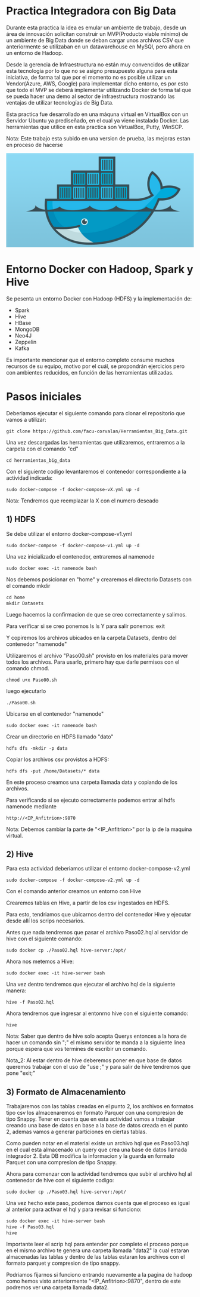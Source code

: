 # Practica Integradora con Big Data
Durante esta practica la idea es emular un ambiente de trabajo, desde un área de innovación solicitan construir un MVP(Producto viable mínimo) de un ambiente de Big Data donde se deban cargar unos archivos CSV que anteriormente se utilizaban en un datawarehouse en MySQl, pero ahora en un entorno de Hadoop.

Desde la gerencia de Infraestructura no están muy convencidos de utilizar esta tecnología por lo que no se asigno presupuesto alguna para esta iniciativa, de forma tal que por el momento no es posible utilizar un Vendor(Azure, AWS, Google) para implementar dicho entorno, es por esto que todo el MVP se deberá implementar utilizando Docker de forma tal que se pueda hacer una demo al sector de infraestructura mostrando las ventajas de utilizar tecnologías de Big Data.


Esta practica fue desarrollado en una máquna virtual en VirtualBox con un Servidor Ubuntu ya prediseñado, en el cual ya viene instalado Docker.
Las herramientas que utilice en esta practica son VirtualBox, Putty, WinSCP. 

Nota: Este trabajo esta subido en una version de prueba, las mejoras estan en proceso de hacerse 

![](imagenes/Docker.png)

# Entorno Docker con Hadoop, Spark y Hive
Se pesenta un entorno Docker con Hadoop (HDFS) y la implementación de:

* Spark
* Hive
* HBase
* MongoDB
* Neo4J
* Zeppelin
* Kafka

Es importante mencionar que el entorno completo consume muchos recursos de su equipo, motivo por el cuál, se propondrán ejercicios pero con ambientes reducidos, en función de las herramientas utilizadas.

# Pasos iniciales

Deberiamos ejecutar el siguiente comando para clonar el repositorio que vamos a utilizar:

	git clone https://github.com/facu-corvalan/Herramientas_Big_Data.git

Una vez descargadas las herramientas que utilizaremos, 
entraremos a la carpeta con el comando "cd"

    cd herramientas_big_data

Con el siguiente codigo levantaremos el contenedor correspondiente a la actividad indicada:

    sudo docker-compose -f docker-compose-vX.yml up -d

Nota: Tendremos que reemplazar la X con el numero deseado

## 1) HDFS

Se debe utilizar el entorno docker-compose-v1.yml

    sudo docker-compose -f docker-compose-v1.yml up -d

Una vez inicializado el contenedor, entraremos al namenode

    sudo docker exec -it namenode bash

Nos debemos posicionar en "home" y crearemos el directorio Datasets con el comando mkdir

    cd home
    mkdir Datasets

Luego hacemos la confirmacion de que se creo correctamente 
y salimos.

Para verificar si se creo ponemos ls
    ls
Y para salir ponemos:
    exit

Y copiremos los archivos ubicados en la carpeta Datasets, 
dentro del contenedor "namenode"

Utilizaremos el archivo "Paso00.sh" provisto en los materiales para mover todos los archivos. Para usarlo, primero hay que darle permisos con el comando chmod.

    chmod u+x Paso00.sh

luego ejecutarlo

    ./Paso00.sh

Ubicarse en el contenedor "namenode"

    sudo docker exec -it namenode bash

Crear un directorio en HDFS llamado "dato"

    hdfs dfs -mkdir -p data

Copiar los archivos csv provistos a HDFS:

    hdfs dfs -put /home/Datasets/* data

En este proceso creamos una carpeta llamada data y copiando de los archivos.

Para verificando si se ejecuto correctamente podemos entrar al hdfs namenode mediante 

    http://<IP_Anfitrion>:9870

Nota: Debemos cambiar la parte de "<IP_Anfitrion>" por la ip de la maquina virtual.

## 2) Hive

Para esta actividad deberiamos utilizar el entorno docker-compose-v2.yml

	sudo docker-compose -f docker-compose-v2.yml up -d

Con el comando anterior creamos un entorno con Hive 

Crearemos tablas en Hive, a partir de los csv ingestados en HDFS.

Para esto, tendriamos que ubicarnos dentro del contenedor Hive y ejecutar desde allí los scrips necesarios.

Antes que nada tendremos que pasar el archivo Paso02.hql al servidor de hive con el siguiente comando:

    sudo docker cp ./Paso02.hql hive-server:/opt/

Ahora nos metemos a Hive:

	sudo docker exec -it hive-server bash

Una vez dentro tendremos que ejecutar el archivo hql de la siguiente manera:

	hive -f Paso02.hql

Ahora tendremos que ingresar al entonrno hive con el siguiente comando:

    hive

Nota: Saber que dentro de hive solo acepta Querys entonces a la hora de hacer un comando sin ";" el mismo servidor te manda a la siguiente linea porque espera que vos termines de escribir un comando.

Nota_2: Al estar dentro de hive deberemos poner en que base de datos queremos trabajar con el uso de "use <NombredeDB>;" y para salir de hive tendremos que pone "exit;"

## 3) Formato de Almacenamiento

Trabajaremos con las tablas creadas en el punto 2, los archivos en formatos tipo csv los almacenaremos en formato Parquer con una compresion de tipo Snappy.
Tener en cuenta que en esta actividad vamos a trabajar creando una base de datos en base a la base de datos creada en el punto 2, ademas vamos a generar particiones en ciertas tablas.

Como pueden notar en el material existe un archivo hql que es Paso03.hql en el cual esta almacenado un query que crea una base de datos llamada integrador 2. Esta DB modifica la informacion y la guarda en formato Parquet con una compresion de tipo Snappy.

Ahora para comenzar con la actividad tendremos que subir el archivo hql al contenedor de hive con el siguiente codigo:

    sudo docker cp ./Paso03.hql hive-server:/opt/

Una vez hecho este paso, podemos darnos cuenta que el proceso es igual al anterior para activar el hql y para revisar si funciono:

	sudo docker exec -it hive-server bash
	hive -f Paso03.hql
    hive

Importante leer el scrip hql para entender por completo el proceso porque en el mismo archivo te genera una carpeta llamada "data2" la cual estaran almacenadas las tablas y dentro de las tablas estaran los archivos con el formato parquet y compresion de tipo snappy.

Podriamos fijarnos si funciono entrando nuevamente a la pagina de hadoop como hemos visto anteriormente "<IP_Anfitrion>:9870", dentro de este podremos ver una carpeta llamada data2.